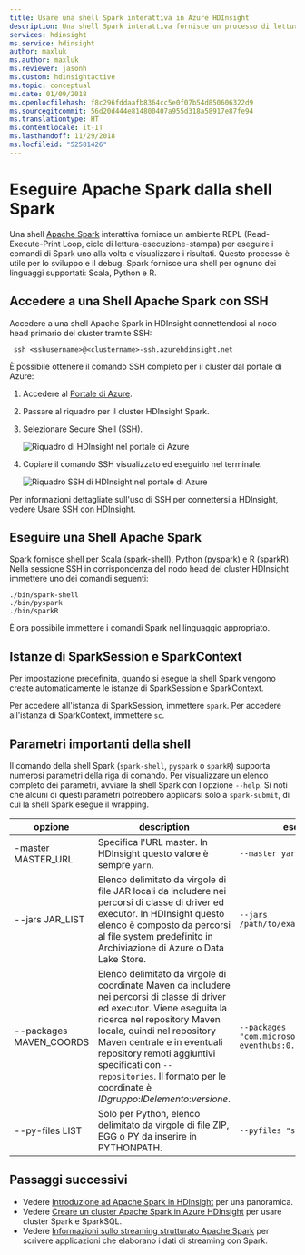 ```yaml
---
title: Usare una shell Spark interattiva in Azure HDInsight
description: Una shell Spark interattiva fornisce un processo di lettura-esecuzione-stampa per eseguire i comandi di Spark uno alla volta e visualizzare i risultati.
services: hdinsight
ms.service: hdinsight
author: maxluk
ms.author: maxluk
ms.reviewer: jasonh
ms.custom: hdinsightactive
ms.topic: conceptual
ms.date: 01/09/2018
ms.openlocfilehash: f8c296fddaafb8364cc5e0f07b54d850606322d9
ms.sourcegitcommit: 56d20d444e814800407a955d318a58917e87fe94
ms.translationtype: HT
ms.contentlocale: it-IT
ms.lasthandoff: 11/29/2018
ms.locfileid: "52581426"
---
```

# <a name="run-apache-spark-from-the-spark-shell"></a>Eseguire Apache Spark dalla shell Spark

Una shell [Apache Spark](https://spark.apache.org/) interattiva fornisce un ambiente REPL (Read-Execute-Print Loop, ciclo di lettura-esecuzione-stampa) per eseguire i comandi di Spark uno alla volta e visualizzare i risultati. Questo processo è utile per lo sviluppo e il debug. Spark fornisce una shell per ognuno dei linguaggi supportati: Scala, Python e R.

## <a name="get-to-an-apache-spark-shell-with-ssh"></a>Accedere a una Shell Apache Spark con SSH

Accedere a una shell Apache Spark in HDInsight connettendosi al nodo head primario del cluster tramite SSH:

     ssh <sshusername>@<clustername>-ssh.azurehdinsight.net

È possibile ottenere il comando SSH completo per il cluster dal portale di Azure:

1. Accedere al [Portale di Azure](https://portal.azure.com).
2. Passare al riquadro per il cluster HDInsight Spark.
3. Selezionare Secure Shell (SSH).

    ![Riquadro di HDInsight nel portale di Azure](./media/apache-spark-shell/hdinsight-spark-blade.png)

4. Copiare il comando SSH visualizzato ed eseguirlo nel terminale.

    ![Riquadro SSH di HDInsight nel portale di Azure](./media/apache-spark-shell/hdinsight-spark-ssh-blade.png)

Per informazioni dettagliate sull'uso di SSH per connettersi a HDInsight, vedere [Usare SSH con HDInsight](../hdinsight-hadoop-linux-use-ssh-unix.md).

## <a name="run-an-apache-spark-shell"></a>Eseguire una Shell Apache Spark

Spark fornisce shell per Scala (spark-shell), Python (pyspark) e R (sparkR). Nella sessione SSH in corrispondenza del nodo head del cluster HDInsight immettere uno dei comandi seguenti:

    ./bin/spark-shell
    ./bin/pyspark
    ./bin/sparkR

È ora possibile immettere i comandi Spark nel linguaggio appropriato.

## <a name="sparksession-and-sparkcontext-instances"></a>Istanze di SparkSession e SparkContext

Per impostazione predefinita, quando si esegue la shell Spark vengono create automaticamente le istanze di SparkSession e SparkContext.

Per accedere all'istanza di SparkSession, immettere `spark`. Per accedere all'istanza di SparkContext, immettere `sc`.

## <a name="important-shell-parameters"></a>Parametri importanti della shell

Il comando della shell Spark (`spark-shell`, `pyspark` o `sparkR`) supporta numerosi parametri della riga di comando. Per visualizzare un elenco completo dei parametri, avviare la shell Spark con l'opzione `--help`. Si noti che alcuni di questi parametri potrebbero applicarsi solo a `spark-submit`, di cui la shell Spark esegue il wrapping.

| opzione | description | esempio |
| --- | --- | --- |
| -master MASTER_URL | Specifica l'URL master. In HDInsight questo valore è sempre `yarn`. | `--master yarn`|
| --jars JAR_LIST | Elenco delimitato da virgole di file JAR locali da includere nei percorsi di classe di driver ed executor. In HDInsight questo elenco è composto da percorsi al file system predefinito in Archiviazione di Azure o Data Lake Store. | `--jars /path/to/examples.jar` |
| --packages MAVEN_COORDS | Elenco delimitato da virgole di coordinate Maven da includere nei percorsi di classe di driver ed executor. Viene eseguita la ricerca nel repository Maven locale, quindi nel repository Maven centrale e in eventuali repository remoti aggiuntivi specificati con `--repositories`. Il formato per le coordinate è *IDgruppo*:*IDelemento*:*versione*. | `--packages "com.microsoft.azure:azure-eventhubs:0.14.0"`|
| --py-files LIST | Solo per Python, elenco delimitato da virgole di file ZIP, EGG o PY da inserire in PYTHONPATH. | `--pyfiles "samples.py"` |

## <a name="next-steps"></a>Passaggi successivi

- Vedere [Introduzione ad Apache Spark in HDInsight](apache-spark-overview.md) per una panoramica.
- Vedere [Creare un cluster Apache Spark in Azure HDInsight](apache-spark-jupyter-spark-sql.md) per usare cluster Spark e SparkSQL.
- Vedere [Informazioni sullo streaming strutturato Apache Spark](apache-spark-streaming-overview.md) per scrivere applicazioni che elaborano i dati di streaming con Spark.

